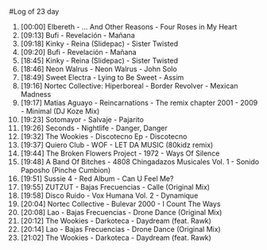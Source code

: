 #Log of 23 day

1. [00:00] Elbereth - ... And Other Reasons - Four Roses in My Heart
1. [09:13] Bufi - Revelación - Mañana
1. [09:18] Kinky - Reina (Slidepac) - Sister Twisted
1. [09:20] Bufi - Revelación - Mañana
1. [18:45] Kinky - Reina (Slidepac) - Sister Twisted
1. [18:46] Neon Walrus - Neon Walrus - John Solo
1. [18:49] Sweet Electra - Lying to Be Sweet - Assim
1. [19:16] Nortec Collective: Hiperboreal - Border Revolver - Mexican Madness
1. [19:17] Matias Aguayo - Reincarnations - The remix chapter 2001 - 2009 - Minimal (DJ Koze Mix)
1. [19:23] Sotomayor - Salvaje - Pajarito
1. [19:26] Seconds - Nightlife - Danger, Danger
1. [19:32] The Wookies - Discotecno Ep - Discotecno
1. [19:37] Quiero Club - WOF - LET DA MUSIC (80kidz remix)
1. [19:44] The Broken Flowers Project - 1972 - Ways Of Silence
1. [19:48] A Band Of Bitches - 4808 Chingadazos Musicales Vol. 1 - Sonido Paposho (Pinche Cumbion)
1. [19:51] Sussie 4 - Red Album - Can U Feel Me?
1. [19:55] ZUTZUT - Bajas Frecuencias - Calle (Original Mix)
1. [19:58] Disco Ruido - Vox Humana Vol. 2 - Dynamique
1. [20:04] Nortec Collective - Bulevar 2000 - I Count The Ways
1. [20:08] Lao - Bajas Frecuencias - Drone Dance (Original Mix)
1. [20:12] The Wookies - Darkoteca - Daydream (feat. Rawk)
1. [20:14] Lao - Bajas Frecuencias - Drone Dance (Original Mix)
1. [21:02] The Wookies - Darkoteca - Daydream (feat. Rawk)
